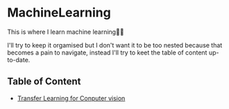# MachineLearning

This is where I learn machine learning🤷‍♂️

I'll try to keep it orgamised but I don't want it to be too nested because that becomes a pain to navigate, instead I'll try to keet the table of content up-to-date.

## Table of Content
* [Transfer Learning for Conputer vision](https://github.com/wilhelmberghammer/MachineLearning/)
